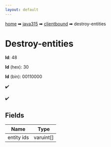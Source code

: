 ```yaml
---
layout: default
---
```


[home](/) ➡ [java315](/protocol/java315) ➡ [clientbound](/protocol/java315/clientbound) ➡ destroy-entities

# Destroy-entities

**Id**: 48

**Id** (hex): 30

**Id** (bin): 00110000

✔️

✔️

## Fields

Name | Type
---|---
entity ids | varuint[]

